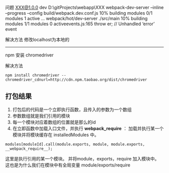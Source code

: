 问题
    XXX@1.0.0 dev D:\gitProjects\webapp\XXX 
    webpack-dev-server –inline –progress –config build/webpack.dev.conf.js 
    10% building modules 0/1 modules 1 active … webpack/hot/dev-server ./src/main 10% building modules 1/1 modules 0 activeevents.js:165 
    throw er; // Unhandled ‘error’ event

解决方法
    修改localhost为本地的

---

npm 安装 chromedriver  

解决方法  

    npm install chromedriver --chromedriver_cdnurl=http://cdn.npm.taobao.org/dist/chromedriver

## 打包结果

1. 打包后的代码是一个立即执行函数，且传入的参数为一个数组
2. 参数数组就是我们引用的模块
3. 每一个模块对应着数组的位置就是那么的id
4. 在立即函数中加载入口文件，并执行
__webpack_require__ ： 加载并执行某一个模块并将模块缓存在 installedModules 中。

```
modules[moduleId].call(module.exports, module, module.exports, __webpack_require__);
```
这里是执行引用的某一个模块。
并将module，exports，require 加入模块中。
这也是为什么我们在模块中有全局变量 module/exports/require
